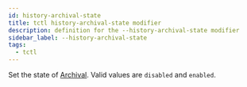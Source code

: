```yaml
---
id: history-archival-state
title: tctl history-archival-state modifier
description: definition for the --history-archival-state modifier
sidebar_label: --history-archival-state
tags:
  - tctl
---
```


Set the state of [Archival](/concepts/what-is-archival).
Valid values are `disabled` and `enabled`.
